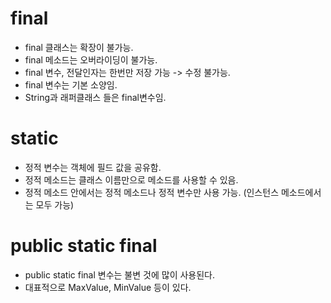 # final
- final 클래스는 확장이 불가능.
- final  메소드는 오버라이딩이 불가능.
- final 변수, 전달인자는 한번만 저장 가능 -> 수정 불가능.
- final 변수는 기본 소양임. 
- String과 래퍼클래스 들은 final변수임.

# static
- 정적 변수는 객체에 필드 값을 공유함.
- 정적 메소드는 클래스 이름만으로 메소드를 사용할 수 있음.
- 정적 메소드 안에서는 정적 메소드나 정적 변수만 사용 가능. (인스턴스 메소드에서는 모두 가능)

# public static final
- public static final 변수는 불변 것에 많이 사용된다.
- 대표적으로 MaxValue, MinValue 등이 있다.

